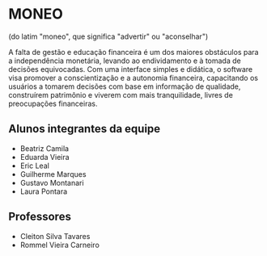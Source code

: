 # MONEO
(do latim "moneo", que significa "advertir" ou "aconselhar")

 A falta de gestão e educação financeira é um dos maiores obstáculos para a independência monetária, levando ao endividamento e à tomada de decisões equivocadas. Com uma interface simples e didática, o software visa promover a conscientização e a autonomia financeira, capacitando os usuários a tomarem decisões com base em informação de qualidade, construírem patrimônio e viverem com mais tranquilidade, livres de preocupações financeiras.

## Alunos integrantes da equipe

* Beatriz Camila
* Eduarda Vieira
* Eric Leal
* Guilherme Marques
* Gustavo Montanari
* Laura Pontara

## Professores

* Cleiton Silva Tavares
* Rommel Vieira Carneiro


